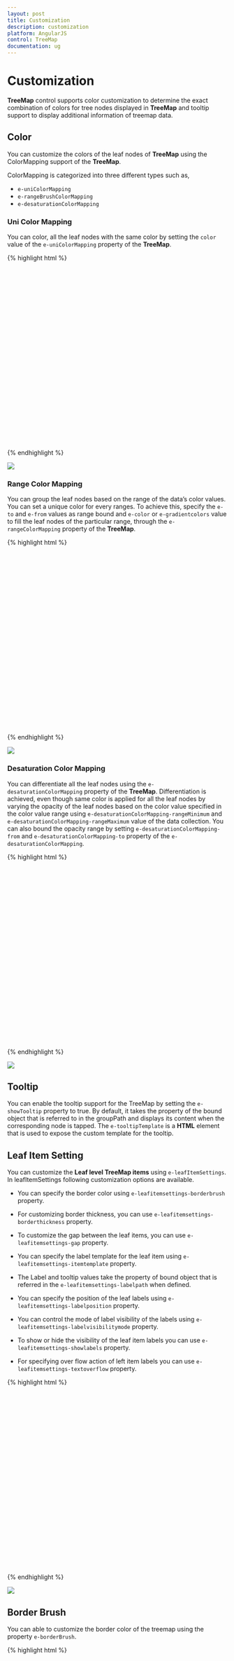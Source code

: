 ```yaml
---
layout: post
title: Customization
description: customization
platform: AngularJS
control: TreeMap
documentation: ug
---
```


# Customization

**TreeMap** control supports color customization to determine the exact combination of colors for tree nodes displayed in **TreeMap** and tooltip support to display additional information of treemap data.

## Color

You can customize the colors of the leaf nodes of **TreeMap** using the ColorMapping support of the **TreeMap**. 

ColorMapping is categorized into three different types such as,

* `e-uniColorMapping`
* `e-rangeBrushColorMapping`
* `e-desaturationColorMapping`

### Uni Color Mapping

You can color, all the leaf nodes with the same color by setting the `color` value of the `e-uniColorMapping` property of the **TreeMap**.

{% highlight html %}

 
 <html xmlns="http://www.w3.org/1999/xhtml" lang="en" ng-app="TreemapApp">
    <head>
        <title>Essential Studio for AngularJS: TreeMap</title>
        <!--CSS and Script file References -->
    </head> 
    <body ng-controller="TreemapCtrl">
    <div id="treemapContainer" style="align-content:center;width: 800px; height: 400px;">
    <ej-treemap e-unicolormapping-color="Crimson">
    </ej-treemap>
    </div>
    <script>
    angular.module('TreemapApp', ['ejangular'])
    .controller('TreemapCtrl', function ($scope) {
                        });
    </script>
    </body>
</html>     

{% endhighlight %}



![](Customization_images/Customization_img1.png)

### Range Color Mapping

You can group the leaf nodes based on the range of the data’s color values. You can set a unique color for every ranges. To achieve this, specify the `e-to` and `e-from` values as range bound and `e-color` or `e-gradientcolors` value to fill the leaf nodes of the particular range, through the `e-rangeColorMapping` property of the **TreeMap**.

{% highlight html %}

 <html xmlns="http://www.w3.org/1999/xhtml" lang="en" ng-app="TreemapApp">
    <head>
        <title>Essential Studio for AngularJS: TreeMap</title>
        <!--CSS and Script file References -->
    </head> 
    <body ng-controller="TreemapCtrl">
     <div id="treemapContainer" style="align-content:center;width: 800px; height: 400px;">
     <ej-treemap>
     <e-rangecolormapping>
     <e-rangecolor e-color="#77D8D8" e-from="0" e-to="1"></e-rangecolor>
     <e-rangecolor e-color="#AED960" e-from="0" e-to="2"></e-rangecolor>
     <e-rangecolor e-color="#FFAF51" e-from="0" e-to="3"></e-rangecolor>
     <e-rangecolor e-color="#F3D240" e-from="0" e-to="4"></e-rangecolor>
     </e-rangecolormapping>
     </ej-treemap>
     </div>
     <script>
     angular.module('TreemapApp', ['ejangular'])
     .controller('TreemapCtrl', function ($scope) {
                        });
    </script>
    </body>
</html>     




{% endhighlight %}



![](Customization_images/Customization_img2.png)

### Desaturation Color Mapping

You can differentiate all the leaf nodes using the `e-desaturationColorMapping` property of the **TreeMap**. Differentiation is achieved, even though same color is applied for all the leaf nodes by varying the opacity of the leaf nodes based on the color value specified in the color value range using `e-desaturationColorMapping-rangeMinimum` and `e-desaturationColorMapping-rangeMaximum` value of the data collection. You can also bound the opacity range by setting `e-desaturationColorMapping-from` and `e-desaturationColorMapping-to` property of the `e-desaturationColorMapping`.

{% highlight html %}

 <html xmlns="http://www.w3.org/1999/xhtml" lang="en" ng-app="TreemapApp">
    <head>
        <title>Essential Studio for AngularJS: TreeMap</title>
        <!--CSS and Script file References -->
    </head> 
    <body ng-controller="TreemapCtrl">
     <div id="treemapContainer" style="align-content:center;width: 800px; height: 400px;">
     <ej-treemap e-desaturationcolormapping-color="DeepSkyBlue" e-desaturationcolormapping-from="1"
     e-desaturationcolormapping-to="0.2" e-desaturationcolormapping-rangeminimum="0" 
     e-desaturationcolormapping-rangemaximum="4">
     </ej-treemap>
     </div>
     <script>
     angular.module('TreemapApp', ['ejangular'])
     .controller('TreemapCtrl', function ($scope) {
                        });
    </script>
    </body>
</html>     



{% endhighlight %}



![](Customization_images/Customization_img3.png)

## Tooltip

You can enable the tooltip support for the TreeMap by setting the `e-showTooltip` property to true. By default, it takes the property of the bound object that is referred to in the groupPath and displays its content when the corresponding node is tapped. The `e-tooltipTemplate` is a **HTML** element that is used to expose the custom template for the tooltip.

## Leaf Item Setting

You can customize the **Leaf level TreeMap items** using `e-leafItemSettings`. In leafItemSettings following customization options are available.

* You can specify the border color using `e-leafitemsettings-borderbrush` property.

* For customizing border thickness, you can use `e-leafitemsettings-borderthickness` property.

* To customize the gap between the leaf items, you can use `e-leafitemsettings-gap` property.

* You can specify the label template for the leaf item using `e-leafitemsettings-itemtemplate` property.

* The Label and tooltip values take the property of bound object that is referred in the `e-leafitemsettings-labelpath` when defined.

* You can specify the position of the leaf labels using `e-leafitemsettings-labelposition` property.

* You can control the mode of label visibility of the labels using `e-leafitemsettings-labelvisibilitymode` property.

* To show or hide the visibility of the leaf item labels you can use `e-leafitemsettings-showlabels` property.

* For specifying over flow action of left item labels you can use `e-leafitemsettings-textoverflow` property.

{% highlight html %}

<html xmlns="http://www.w3.org/1999/xhtml" lang="en" ng-app="TreemapApp">
    <head>
        <title>Essential Studio for AngularJS: TreeMap</title>
        <!--CSS and Script file References -->
    </head> 
    <body ng-controller="TreemapCtrl">
     <div id="treemapContainer" style="align-content:center;width: 800px; height: 400px;">
     <ej-treemap e-datasource=populationdata e-colorValuePath="Growth" e-weightvaluepath="Population"
     e-leafitemsettings-labelpath="Region" e-showtooltip="true" e-tooltiptemplate="template">
     <e-rangecolormapping>
     <e-rangecolor e-color="#77D8D8" e-from="0" e-to="1"></e-rangecolor>
     <e-rangecolor e-color="#AED960" e-from="0" e-to="2"></e-rangecolor>
     <e-rangecolor e-color="#FFAF51" e-from="0" e-to="3"></e-rangecolor>
     <e-rangecolor e-color="#F3D240" e-from="0" e-to="4"></e-rangecolor>
     </e-rangecolormapping>
     <e-levels>
     <e-level e-grouppath="Continent" e-groupgap="5"></e-level>
     </e-levels>
     </ej-treemap>
     </div>
     <script  id="template" type="application/jsrender">
     <div  style="margin-left:17px;margin-top:-45px;">      
     <div style="height:auto;width:auto;background:black;border-radius:3px;opacity:0.6">
     <div style="margin-top:-20px;margin-left:9px;padding-top:3px;margin-right:9px;">
     <label style="margin-top:-20px;font-weight:normal;font-size:12px;color:white;font-family:Segoe UI;">{{:Region}}</label>
     </div>
     <div style="height:10px;"></div>
     <div style="margin-top:-10px;margin-left:9px;margin-right:9px;padding-bottom:3px;">
     <label style="margin-top:-10px;font-weight:normal;font-size:14px;color:white;font-family:segoe ui light;">{{:Population}}</label>
     </div>
     </div>
     </div>            
    </script>
    <script>
    angular.module('TreemapApp', ['ejangular'])
    .controller('TreemapCtrl', function ($scope) {
                        });
    </script>
    </body>
</html> 
   
    


{% endhighlight %}



![](Customization_images/Customization_img4.png)

## Border Brush

You can able to customize the border color of the treemap using the property `e-borderBrush`. 

{% highlight html %}

  <html xmlns="http://www.w3.org/1999/xhtml" lang="en" ng-app="TreemapApp">
    <head>
        <title>Essential Studio for AngularJS: TreeMap</title>
        <!--CSS and Script file References -->
    </head> 
    <body ng-controller="TreemapCtrl">
     <div id="treemapContainer" style="align-content:center;width: 800px; height: 400px;">
     <ej-treemap e-borderbrush="white">    
     </ej-treemap>
     </div>
     <script>
     angular.module('TreemapApp', ['ejangular'])
     .controller('TreemapCtrl', function ($scope) {
            });
    </script>
    </body>
</html> 

{% endhighlight %}

## Border Thickness

For customizing the border thickness of the treemap, you can use the `e-borderThickness` property.

{% highlight html %}
 
  <html xmlns="http://www.w3.org/1999/xhtml" lang="en" ng-app="TreemapApp">
    <head>
        <title>Essential Studio for AngularJS: TreeMap</title>
        <!--CSS and Script file References -->
    </head> 
    <body ng-controller="TreemapCtrl">
     <div id="treemapContainer" style="align-content:center;width: 800px; height: 400px;">
     <ej-treemap e-borderthickness="1">    
     </ej-treemap>
     </div>
     <script>
     angular.module('TreemapApp', ['ejangular'])
     .controller('TreemapCtrl', function ($scope) {
            });
    </script>
    </body>
</html> 

{% endhighlight %}

## Dock Position

You can position the legend at top, bottom, left and right side of the treemap as per your requirement. For changing the position as per your requirement, you can use `e-legendSettings-dockPosition` property.

<ts name="ej.datavisualization.TreeMap.DockPosition"/>
Specifies the dockPosition for legend

<table class="params">
	<thead>
		<tr>
			<th>Name </th>			
			<th>Description</th>
		</tr>
	</thead>
	<tbody>
		<tr>
			<td class="name">top</td>			
			<td class="description">specifies the top position</td>
		</tr>
		<tr>
			<td class="name">bottom</td>			
			<td class="description">specifies the bottom position</td>
		</tr>
    <tr>
			<td class="name">right</td>			
			<td class="description">specifies the bottom position</td>
		</tr>
    <tr>
			<td class="name">left</td>			
			<td class="description">specifies the left position</td>
		</tr>
	</tbody>
</table>

{% highlight html %}
 
  <html xmlns="http://www.w3.org/1999/xhtml" lang="en" ng-app="TreemapApp">
    <head>
        <title>Essential Studio for AngularJS: TreeMap</title>
        <!--CSS and Script file References -->
    </head> 
    <body ng-controller="TreemapCtrl">
     <div id="treemapContainer" style="align-content:center;width: 800px; height: 400px;">
     <ej-treemap e-legendsettings-dockposition="top">    
     </ej-treemap>
     </div>
     <script>
     angular.module('TreemapApp', ['ejangular'])
     .controller('TreemapCtrl', function ($scope) {
            });
    </script>
    </body>
</html> 

{% endhighlight %}

## Clicking and Dragging

You can select the single treemap element on click and drag. To click and drag treemap items, you have to enable the `e-draggingOnSelection` property.

{% highlight html %}
 
  <html xmlns="http://www.w3.org/1999/xhtml" lang="en" ng-app="TreemapApp">
    <head>
        <title>Essential Studio for AngularJS: TreeMap</title>
        <!--CSS and Script file References -->
    </head> 
    <body ng-controller="TreemapCtrl">
     <div id="treemapContainer" style="align-content:center;width: 800px; height: 400px;">
     <ej-treemap e-draggingonselection="false">    
     </ej-treemap>
     </div>
     <script>
     angular.module('TreemapApp', ['ejangular'])
     .controller('TreemapCtrl', function ($scope) {
            });
    </script>
    </body>
</html> 

{% endhighlight %}

For selecting the group element of treemap while clicking and dragging, you can use `e-draggingGroupOnSelection` property.

{% highlight html %}

  <html xmlns="http://www.w3.org/1999/xhtml" lang="en" ng-app="TreemapApp">
    <head>
        <title>Essential Studio for AngularJS: TreeMap</title>
        <!--CSS and Script file References -->
    </head> 
    <body ng-controller="TreemapCtrl">
     <div id="treemapContainer" style="align-content:center;width: 800px; height: 400px;">
     <ej-treemap e-dragginggrouponselection="false">    
     </ej-treemap>
     </div>
     <script>
     angular.module('TreemapApp', ['ejangular'])
     .controller('TreemapCtrl', function ($scope) {
            });
    </script>
    </body>
</html>

{% endhighlight %}

## Fill with Gradient

You can customize that whether gradient color have to be applied for treemap or not. This can be customized using the property `e-enableGradient`.

{% highlight js %}
 
  <html xmlns="http://www.w3.org/1999/xhtml" lang="en" ng-app="TreemapApp">
    <head>
        <title>Essential Studio for AngularJS: TreeMap</title>
        <!--CSS and Script file References -->
    </head> 
    <body ng-controller="TreemapCtrl">
     <div id="treemapContainer" style="align-content:center;width: 800px; height: 400px;">
     <ej-treemap e-enablegradient="true">    
     </ej-treemap>
     </div>
     <script>
     angular.module('TreemapApp', ['ejangular'])
     .controller('TreemapCtrl', function ($scope) {
            });
    </script>
    </body>
</html>

{% endhighlight %}

## Responsive Treemap

You can customize whether treemap have to be responsive or not while resizing the container. For making treemap responsive you can use `e-enableResize` or `e-isResponsive` property.

{% highlight js %}
 
  <html xmlns="http://www.w3.org/1999/xhtml" lang="en" ng-app="TreemapApp">
    <head>
        <title>Essential Studio for AngularJS: TreeMap</title>
        <!--CSS and Script file References -->
    </head> 
    <body ng-controller="TreemapCtrl">
     <div id="treemapContainer" style="align-content:center;width: 800px; height: 400px;">
     <ej-treemap e-enableresize="true">    
     </ej-treemap>
     </div>
     <script>
     angular.module('TreemapApp', ['ejangular'])
     .controller('TreemapCtrl', function ($scope) {
            });
    </script>
    </body>
</html>

{% endhighlight %}

## GroupColorMapping

You can customize the color of the each group using `e-groupColorMapping` property. To use group color mapping, kindly specify `e-groupId` and `e-rangeColorMapping` inside the `e-groupColorMapping`. 

{% highlight js %}

  <html xmlns="http://www.w3.org/1999/xhtml" lang="en" ng-app="TreemapApp">
    <head>
        <title>Essential Studio for AngularJS: TreeMap</title>
        <!--CSS and Script file References -->
    </head> 
    <body ng-controller="TreemapCtrl">
     <div id="treemapContainer" style="align-content:center;width: 800px; height: 400px;">
     <ej-treemap e-groupcolormapping=groupcolormapping>    
     </ej-treemap>
     </div>
     <script>
     angular.module('TreemapApp', ['ejangular'])
     .controller('TreemapCtrl', function ($scope) {
          $scope.groupcolormapping=[{
              groupID: "Asia", 
              rangeColorMapping:[{ 
                  color: "#77D8D8", 
                  from: "0", 
                  to: "1"
             }]
          }];
      });
    </script>
    </body>
</html>

{% endhighlight %}

## GroupSelectionMode

You can specifies the selection mode of the treemap using `e-groupSelectionMode` property. You can set either group selection mode value as `Default` or  `Multiple`. 

{% highlight js %}

  <html xmlns="http://www.w3.org/1999/xhtml" lang="en" ng-app="TreemapApp">
    <head>
        <title>Essential Studio for AngularJS: TreeMap</title>
        <!--CSS and Script file References -->
    </head> 
    <body ng-controller="TreemapCtrl">
     <div id="treemapContainer" style="align-content:center;width: 800px; height: 400px;">
     <ej-treemap e-groupselectionmode="Default">    
     </ej-treemap>
     </div>
     <script>
     angular.module('TreemapApp', ['ejangular'])
     .controller('TreemapCtrl', function ($scope) {
            });
    </script>
    </body>
</html>

{% endhighlight %}

## Header

You can specify the header for the parent item using the property `e-header`. This is applicable only for hierarchical data source. 

{% highlight js %}

  <html xmlns="http://www.w3.org/1999/xhtml" lang="en" ng-app="TreemapApp">
    <head>
        <title>Essential Studio for AngularJS: TreeMap</title>
        <!--CSS and Script file References -->
    </head> 
    <body ng-controller="TreemapCtrl">
     <div id="treemapContainer" style="align-content:center;width: 800px; height: 400px;">
     <ej-treemap e-header="Country">    
     </ej-treemap>
     </div>
     <script>
     angular.module('TreemapApp', ['ejangular'])
     .controller('TreemapCtrl', function ($scope) {
            });
    </script>
    </body>
</html>

{% endhighlight %}

## Specifying HierarchicalDatasource

You can specify whether data source bound for the treemap is hierarchical or not using the property `e-isHierarchicalDatasource`](../api/ejtreemap#members:isHierarchicalDatasource).

{% highlight js %}

  <html xmlns="http://www.w3.org/1999/xhtml" lang="en" ng-app="TreemapApp">
    <head>
        <title>Essential Studio for AngularJS: TreeMap</title>
        <!--CSS and Script file References -->
    </head> 
    <body ng-controller="TreemapCtrl">
     <div id="treemapContainer" style="align-content:center;width: 800px; height: 400px;">
     <ej-treemap e-ishierarchicaldatasource="true">    
     </ej-treemap>
     </div>
     <script>
     angular.module('TreemapApp', ['ejangular'])
     .controller('TreemapCtrl', function ($scope) {
            });
    </script>
    </body>
</html>

{% endhighlight %}

## Localization

You can specify the name of the culture based on which treemap is localized. To achieve this you can use the treemap property `e-locale`.

{% highlight js %}
         
  <html xmlns="http://www.w3.org/1999/xhtml" lang="en" ng-app="TreemapApp">
    <head>
        <title>Essential Studio for AngularJS: TreeMap</title>
        <!--CSS and Script file References -->
    </head> 
    <body ng-controller="TreemapCtrl">
     <div id="treemapContainer" style="align-content:center;width: 800px; height: 400px;">
     <ej-treemap e-locale="en-US">    
     </ej-treemap>
     </div>
     <script>
     angular.module('TreemapApp', ['ejangular'])
     .controller('TreemapCtrl', function ($scope) {
            });
    </script>
    </body>
</html>

{% endhighlight %}

## Treemap Items

You can specify the treemap items which you want to display in the treemap using the property `e-treeMapItems`.

{% highlight js %}

  <html xmlns="http://www.w3.org/1999/xhtml" lang="en" ng-app="TreemapApp">
    <head>
        <title>Essential Studio for AngularJS: TreeMap</title>
        <!--CSS and Script file References -->
    </head> 
    <body ng-controller="TreemapCtrl">
     <div id="treemapContainer" style="align-content:center;width: 800px; height: 400px;">
     <ej-treemap e-treemapitems=treemapitem>    
     </ej-treemap>
     </div>
     <script>
     angular.module('TreemapApp', ['ejangular'])
     .controller('TreemapCtrl', function ($scope) {
          $scope.treemapitem=[{
            // ..             
          }];
        });
    </script>
    </body>
</html>
  
{% endhighlight %}